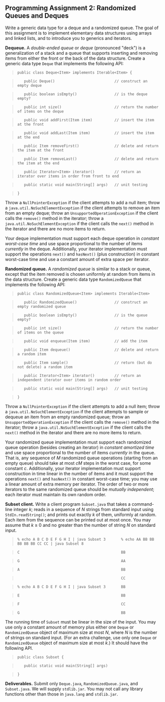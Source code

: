## Programming Assignment 2: Randomized Queues and Deques

Write a generic data type for a deque and a randomized queue. The goal of this
assignment is to implement elementary data structures using arrays and linked
lists, and to introduce you to generics and iterators.

**Dequeue.** A _double-ended queue_ or _deque_ (pronounced "deck") is a generalization of a stack and a queue that supports inserting and removing items from either the front or the back of the data structure. Create a generic data type `Deque` that implements the following API: 

>

>     public class Deque<Item> implements Iterable<Item> {

>        public Deque()                           // construct an empty deque

>        public boolean isEmpty()                 // is the deque empty?

>        public int size()                        // return the number of items on the deque

>        public void addFirst(Item item)          // insert the item at the front

>        public void addLast(Item item)           // insert the item at the end

>        public Item removeFirst()                // delete and return the item at the front

>        public Item removeLast()                 // delete and return the item at the end

>        public Iterator<Item> iterator()         // return an iterator over items in order from front to end

>        public static void main(String[] args)   // unit testing

>     }

>

Throw a `NullPointerException` if the client attempts to add a null item;
throw a `java.util.NoSuchElementException` if the client attempts to remove an
item from an empty deque; throw an `UnsupportedOperationException` if the
client calls the `remove()` method in the iterator; throw a
`java.util.NoSuchElementException` if the client calls the `next()` method in
the iterator and there are no more items to return.

Your deque implementation must support each deque operation in _constant
worst-case time_ and use space proportional to the number of items _currently_
in the deque. Additionally, your iterator implementation must support the
operations `next()` and `hasNext()` (plus construction) in constant worst-case
time and use a constant amount of extra space per iterator.

**Randomized queue.** A _randomized queue_ is similar to a stack or queue, except that the item removed is chosen uniformly at random from items in the data structure. Create a generic data type `RandomizedQueue` that implements the following API: 

>

>     public class RandomizedQueue<Item> implements Iterable<Item>

>        public RandomizedQueue()                 // construct an empty randomized queue

>        public boolean isEmpty()                 // is the queue empty?

>        public int size()                        // return the number of items on the queue

>        public void enqueue(Item item)           // add the item

>        public Item dequeue()                    // delete and return a random item

>        public Item sample()                     // return (but do not delete) a random item

>        public Iterator<Item> iterator()         // return an independent iterator over items in random order

>        public static void main(String[] args)   // unit testing

>     }

>

Throw a `NullPointerException` if the client attempts to add a null item;
throw a `java.util.NoSuchElementException` if the client attempts to sample or
dequeue an item from an empty randomized queue; throw an
`UnsupportedOperationException` if the client calls the `remove()` method in
the iterator; throw a `java.util.NoSuchElementException` if the client calls
the `next()` method in the iterator and there are no more items to return.

Your randomized queue implementation must support each randomized queue
operation (besides creating an iterator) in _constant amortized time_ and use
space proportional to the number of items _currently_ in the queue. That is,
any sequence of _M_ randomized queue operations (starting from an empty queue)
should take at most _cM_ steps in the worst case, for some constant _c_.
Additionally, your iterator implementation must support construction in time
linear in the number of items and it must support the operations `next()` and
`hasNext()` in constant worst-case time; you may use a linear amount of extra
memory per iterator. The order of two or more iterators to the same randomized
queue should be _mutually independent_; each iterator must maintain its own
random order.

**Subset client.** Write a client program `Subset.java` that takes a command-line integer _k_; reads in a sequence of _N_ strings from standard input using `StdIn.readString()`; and prints out exactly _k_ of them, uniformly at random. Each item from the sequence can be printed out at most once. You may assume that _k_ ≥ 0 and no greater than the number of string _N_ on standard input. 

>

>     % echo A B C D E F G H I | java Subset 3       % echo AA BB BB BB BB BB CC CC | java Subset 8

>     C                                              BB

>     G                                              AA

>     A                                              BB

>                                                    CC

>     % echo A B C D E F G H I | java Subset 3       BB

>     E                                              BB

>     F                                              CC

>     G                                              BB

>

The running time of `Subset` must be linear in the size of the input. You may
use only a constant amount of memory plus either one `Deque` or
`RandomizedQueue` object of maximum size at most _N_, where _N_ is the number
of strings on standard input. (For an extra challenge, use only one `Deque` or
`RandomizedQueue` object of maximum size at most _k_.) It should have the
following API.

>

>     public class Subset {

>        public static void main(String[] args)

>     }

>

**Deliverables.** Submit only `Deque.java`, `RandomizedQueue.java`, and `Subset.java`. We will supply `stdlib.jar`. You may not call any library functions other than those in `java.lang` and `stdlib.jar`. 
